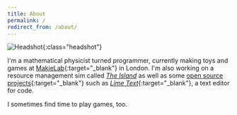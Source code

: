 ```yaml
---
title: About
permalink: /
redirect_from: /about/
---
```

![Headshot](//www.gravatar.com/avatar/904272fae938125a9ea3b545057838e9?s=160){:class="headshot"}

I'm a mathematical physicist turned programmer, currently making toys and games at [MakieLab](https://mymakie.com/){:target="_blank"} in London. I'm also working on a resource management sim called [*The Island*](/blog/) as well as some [open source projects](https://github.com/erbridge){:target="_blank"} such as [*Lime Text*](https://github.com/limetext){:target="_blank"}, a text editor for code.

I sometimes find time to play games, too.
